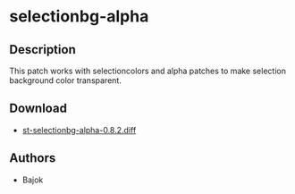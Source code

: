selectionbg-alpha
=================

Description
-----------

This patch works with selectioncolors and alpha patches to make selection background color transparent.

Download
--------
* [st-selectionbg-alpha-0.8.2.diff](st-selectionbg-alpha-0.8.2.diff)

Authors
-------
* Bajok
